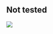 ## Not tested
[![](https://github.com/TaYaKi71751/NVme/actions/workflows/main.yml/badge.svg)](https://github.com/TaYaKi71751/NVme/actions/workflows/main.yml)
<!-- Ref [![](https://img.shields.io/badge/Magisk-v23.0-blue)](https://github.com/topjohnwu/Magisk/releases/tag/v23.0) -->
